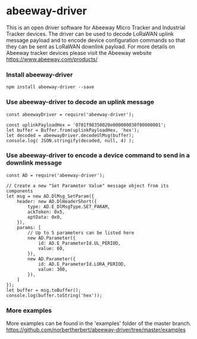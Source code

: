 # abeeway-driver
This is an open driver software for Abeeway Micro Tracker and Industrial Tracker devices. The driver can be used to decode LoRaWAN uplink message payload and to encode device configuration commands so that they can be sent as LoRaWAN downlink payload.
For more details on Abeeway tracker devices please visit the Abeeway website https://www.abeeway.com/products/

### Install abeeway-driver
    npm install abeeway-driver --save

### Use abeeway-driver to decode an uplink message
```
const abeewayDriver = require('abeeway-driver');

const uplinkPayloadHex = '0781f98350020e000000030f00000001';
let buffer = Buffer.from(uplinkPayloadHex, 'hex');
let decoded = abeewayDriver.decodeUlMsg(buffer);
console.log( JSON.stringify(decoded, null, 4) );
```
### Use abeeway-driver to encode a device command to send in a downlink message
```
const AD = require('abeeway-driver');

// Create a new "Set Parameter Value" message object from its components
let msg = new AD.DlMsg_SetParam({
    header: new AD.DlHeaderShort({
        type: AD.E_DlMsgType.SET_PARAM,
        ackToken: 0x5,
        optData: 0x0,
    }),
    params: [
        // Up to 5 parameters can be listed here
        new AD.Parameter({
            id: AD.E_ParameterId.UL_PERIOD,
            value: 60,
        }),
        new AD.Parameter({
            id: AD.E_ParameterId.LORA_PERIOD,
            value: 300,
        }),
    ]
});
let buffer = msg.toBuffer();
console.log(buffer.toString('hex'));
```

### More examples
More examples can be found in the 'examples' folder of the master branch.
https://github.com/norbertherbert/abeeway-driver/tree/master/examples
